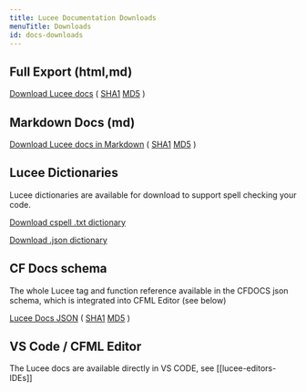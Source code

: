 ```yaml
---
title: Lucee Documentation Downloads
menuTitle: Downloads
id: docs-downloads
---
```


## Full Export (html,md)

[Download Lucee docs](/lucee-docs.zip) ( [SHA1](/lucee-docs.sha1) [MD5](/lucee-docs.md5) )

## Markdown Docs (md)

[Download Lucee docs in Markdown](/lucee-docs-markdown.zip) ( [SHA1](/lucee-docs-markdown.sha1) [MD5](lucee-docs-markdown.md5) )

## Lucee Dictionaries

Lucee dictionaries are available for download to support spell checking your code.

[Download cspell .txt dictionary](/dictionaries/lucee.txt)

[Download .json dictionary](/dictionaries/lucee.json)

## CF Docs schema

The whole Lucee tag and function reference available in the CFDOCS json schema, which is integrated into CFML Editor (see below)

[Lucee Docs JSON](lucee-docs-json.zip) ( [SHA1](/lucee-docs-json.sha1) [MD5](/lucee-docs-json.md5) )

## VS Code / CFML Editor

The Lucee docs are available directly in VS CODE, see [[lucee-editors-IDEs]]
